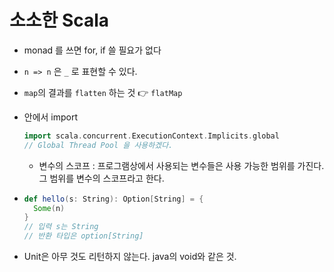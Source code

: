 # 소소한 Scala

* monad 를 쓰면 for, if 쓸 필요가 없다

* `n => n` 은 `_` 로 표현할 수 있다.

* `map`의 결과를 `flatten` 하는 것 👉 `flatMap`

* 안에서 import

  ```scala
  import scala.concurrent.ExecutionContext.Implicits.global
  // Global Thread Pool 을 사용하겠다.
  ```

  * 변수의 스코프 : 프로그램상에서 사용되는 변수들은 사용 가능한 범위를 가진다. 그 범위를 변수의 스코프라고 한다.

* ```scala
  def hello(s: String): Option[String] = {
    Some(n)
  }
  // 입력 s는 String
  // 반환 타입은 option[String]
  ```

* Unit은 아무 것도 리턴하지 않는다. java의 void와 같은 것.